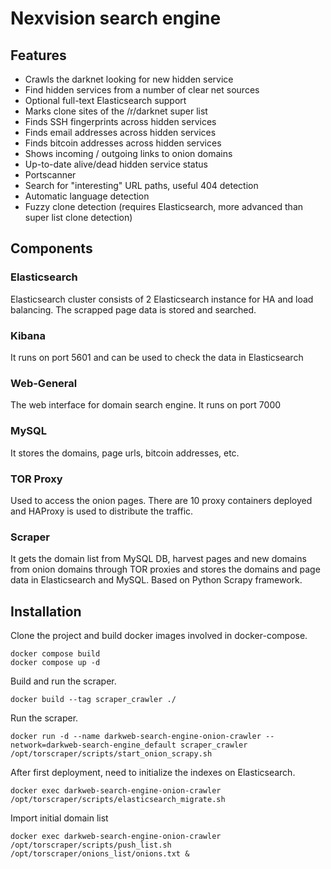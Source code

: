 # Nexvision search engine

## Features

* Crawls the darknet looking for new hidden service
* Find hidden services from a number of clear net sources
* Optional full-text Elasticsearch support
* Marks clone sites of the /r/darknet super list
* Finds SSH fingerprints across hidden services
* Finds email addresses across hidden  services
* Finds bitcoin addresses across hidden services
* Shows incoming / outgoing links to onion domains
* Up-to-date alive/dead hidden service status
* Portscanner
* Search for "interesting" URL paths, useful 404 detection
* Automatic language detection
* Fuzzy clone detection (requires Elasticsearch, more advanced than super list clone detection)


## Components

### Elasticsearch

Elasticsearch cluster consists of 2 Elasticsearch instance for HA and load balancing.
The scrapped page data is stored and searched.

### Kibana

It runs on port 5601 and can be used to check the data in Elasticsearch

### Web-General

The web interface for domain search engine. It runs on port 7000

### MySQL

It stores the domains, page urls, bitcoin addresses, etc.

### TOR Proxy

Used to access the onion pages. There are 10 proxy containers deployed and HAProxy is used to distribute the traffic.

### Scraper

It gets the domain list from MySQL DB, harvest pages and new domains from onion domains through TOR proxies and stores the domains and page data in Elasticsearch and MySQL.
Based on Python Scrapy framework.



## Installation

Clone the project and build docker images involved in docker-compose.

    docker compose build
    docker compose up -d

Build and run the scraper.

    docker build --tag scraper_crawler ./

Run the scraper.

    docker run -d --name darkweb-search-engine-onion-crawler --network=darkweb-search-engine_default scraper_crawler /opt/torscraper/scripts/start_onion_scrapy.sh

After first deployment, need to initialize the indexes on Elasticsearch.

    docker exec darkweb-search-engine-onion-crawler /opt/torscraper/scripts/elasticsearch_migrate.sh

Import initial domain list

    docker exec darkweb-search-engine-onion-crawler /opt/torscraper/scripts/push_list.sh /opt/torscraper/onions_list/onions.txt &

